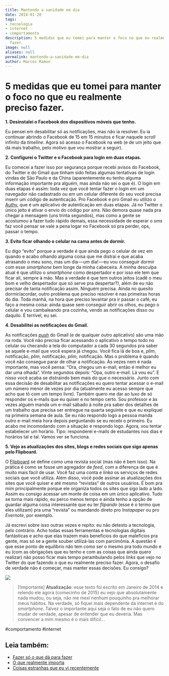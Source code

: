 ```yaml
---
title: Mantendo a sanidade em dia
date: 2014-01-20
tags:
- tecnologia
- internet
- comportamento
description: 5 medidas que eu tomei para manter o foco no que eu realmente preciso
  fazer.
image: null
aliases: null
permalink: mantendo-a-sanidade-em-dia
author: Marcos Ramon
---
```

# 5 medidas que eu tomei para manter o foco no que eu realmente preciso fazer.

**1. Desinstalei o Facebook dos dispositivos móveis que tenho.**

Eu pensei em desabilitar só as notificações, mas não ia resolver. Eu ia continuar abrindo o Facebook de 15 em 15 minutos e ficar naquele _scroll_ infinito da _timeline_. Agora só acesso o Facebook na web (e de um jeito que dá mais trabalho, pelo motivo que vou mostrar a seguir).

**2. Configurei o Twitter e o Facebook para login em duas etapas.**

Eu comecei a fazer isso por segurança porque recebi avisos do Facebook, do Twitter e do Gmail que tinham sido feitas algumas tentativas de login vindas de São Paulo e da China (aparentemente eu tenho alguma informação importante pra alguém, mas ainda não sei o que é). O login em duas etapas é assim: toda vez que você tentar fazer o login em um navegador não cadastrado ou em um celular diferente do seu você precisa inserir um código de autenticação. Pro Facebook e pro Gmail eu utilizo o [Authy](https://www.authy.com/), que é um aplicativo de autenticação em duas etapas. Já no Twitter o único jeito é ativar o envio do código por _sms_. Não demora quase nada pra chegar a mensagem (uns trinta segundos), mas como a gente se acostumou a fazer tudo rápido demais, essa necessidade de esperar o _sms_ faz você pensar se vale a pena logar no Facebook só pra perder, ops, passar o tempo.

**3. Evito ficar olhando o celular na cama antes de dormir.**

Eu digo “evito” porque a verdade é que ainda pego o celular de vez em quando e acabo olhando alguma coisa que me distrai e que acaba atrasando o meu sono, mas um dia — um dia! — eu vou conseguir dormir com esse _smartphone_ bem longe da minha cabeceira. A minha desculpa atual é que utilizo o _smartphone_ como despertador e por isso ele tem que ficar ali, sempre à mão. Mas a verdade é que tem outros jeitos (cadê o meu bom e velho despertador que só serve pra despertar?), além de eu não precisar de tanta notificação assim. Ninguém precisa. Ainda no quesito dormir/acordar, outro problema que preciso resolver é nas primeiras horas do dia. Toda manhã, na hora que preciso levantar pra ir passar o café, eu faço a mesma coisa: ainda quase sem conseguir abrir os olhos, eu pego o celular e vou cambaleando pra cozinha, vendo as notificações disso ou daquilo. É terrível, eu sei.

**4. Desabilitei as notificações do Gmail.**

As notificações [_push_](http://pt.wikipedia.org/wiki/Tecnologia_Push) do Gmail (e de qualquer outro aplicativo) são uma mão na roda. Você não precisa ficar acessando o aplicativo o tempo todo no celular ou checando a tela do computador a cada 30 segundos pra saber se aquele e-mail que você espera já chegou. Você fica lá de boa e, _plim_, notificação, _plim_, notificação, _plim_, notificação. Mas o problema é quando você não consegue parar de olhar a notificação. Às vezes nem é nada importante, mas você pensa: “Ora, chegou um e-mail, então é melhor eu dar uma olhada”. Vinte segundos depois: “Opa, outro e-mail. Lá vou eu”. E nisso você acaba se distraindo bem mais do que o necessário. Junto com essa decisão de desabilitar as notificações eu quero tentar acessar o e-mail um número menor de vezes por dia (atualmente eu acesso sempre que acho que tô com um tempo livre). Também quero me dar ao luxo de só responder os e-mails que eu quiser e no tempo certo. Sou professor e às vezes alguém manda um e-mail sábado à noite pra saber dos detalhes de um trabalho que precisa ser entregue na quarta seguinte e que eu expliquei na primeira semana de aula. Se eu não respondo logo a pessoa manda outro e-mail meia hora depois perguntando se eu recebi o primeiro. Eu acabo me incomodando com a situação e respondo logo. Agora, vou tentar estabelecer um horário. Tipo: responderei e-mails de estudantes nos dias e horários tal e tal. Vamos ver se funciona.

**5. Vejo as atualizações dos sites, blogs e redes sociais que sigo apenas pelo Flipboard.**

O [Flipboard](https://flipboard.com/) se define como uma revista social (mas não é bem isso). Na prática é como se fosse um agregador de _feed_, com a diferença de que é muito mais fácil de usar. Você faz uma conta e _linka_ os serviços de redes sociais que você utiliza. Além disso, você pode assinar as atualizações dos sites que você quiser e até mesmo “revistas” de outros usuários. É bom pra mim principalmente porque ele organiza todos os sites que sigo lado a lado. Assim eu consigo acessar um monte de coisa em um único aplicativo. Tudo se torna mais rápido, eu perco menos tempo e ainda tenho a opção de guardar alguma coisa interessante que eu ler _flipando_ (esse é o termo que eles utilizam) pra uma “revista” ou mandando direto pro _Instapaper_ ou pro _Evernote_, por exemplo.

Já escrevi sobre isso outras vezes e repito: eu não detesto a tecnologia, pelo contrário. Acho todas essas ferramentas e tecnologias digitais fantásticas e acho que elas trazem mais benefícios do que malefícios pra gente, mas só se a gente souber utilizá-las com parcimônia. A questão é que esse ponto de equilíbrio não tem como ser o mesmo pra todo mundo e eu (com as obrigações que eu tenho e com as coisas que ainda quero realizar) não posso ficar mais tempo perambulando pelos _links_ que vejo no Twitter do que fazendo o que eu realmente preciso fazer. Agora, o desafio de verdade não é começar, mas manter essas decisões. Eu consigo?

<img src="/assets/img/mantendo-a-sanidade-em dia-medium.png">

> [!importante] **Atualização**: 
> esse texto foi escrito em Janeiro de 2014 e relendo ele agora (comecinho de 2015) eu vejo que absolutamente nada mudou, ou seja, não me mexi nenhum pouquinho pra melhorar meus hábitos. Na verdade, só fiquei mais dependente da internet e do _smartphone_. Talvez o importante aqui seja o fato de eu não quero mudar de verdade, apesar de entender que eu deveria. Mas convencer a mim mesmo é o mais difícil…


#comportamento #internet<div class="leia-tambem" markdown="1">
## Leia também:

- <a href="/fazer-so-o-que-da-para-fazer">Fazer só o que dá para fazer</a>
- <a href="/o-que-realmente-importa">O que realmente importa</a>
- <a href="/coisas-estranhas-que-eu-vi-recentemente">Coisas estranhas que eu vi recentemente</a>
</div>